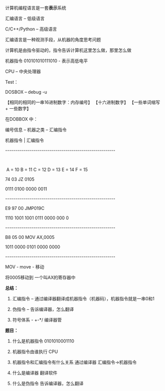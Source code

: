 计算机编程语言是一套**表示**系统

汇编语言 – 低级语言

C/C++/Python – 高级语言

 

汇编语言是一种观测手段，从机器的角度思考问题

 

计算机是由指令驱动的，指令告诉计算机这里怎么做，那里怎么做

 

机器指令 010101010111010 - 表示高低电平

 

CPU – 中央处理器

 

Test：

DOSBOX – debug -u

【相同的相同的一串16进制数字：内存编号】  【十六进制数字】   【一些单词缩写 + 一些数字】

 

在DOBBOX 中：

编号信息 – 机器之类 – 汇编指令

机器指令  |  汇编指令

\-------------------------------------------------------

​        

​        A =    10     B =    11    C =    12    D =    13    E =    14    F =    15        



74            03                   JZ 0105



0111 0100      0000 0011   

\-------------------------------------------------------

E9            97         00         JMP019C

1110 1001      1001 0111   0000 000 0

\-------------------------------------------------------

B8            05         00         MOV AX,0005

1011          0000 0101   0000 0000

\-------------------------------------------------------

 

MOV - move - 移动

将0005移动到 一个叫AX的寄存器中

 

**总结：**

1. 汇编指令 – 通过编译器翻译成机器指令（机器码），机器指令就是一串0和1

2. 伪指令 – 告诉编译器，怎么翻译

3. 符号体系 - +-*/ 编译器管

 

**题目：**

1. 什么是机器指令                0101010001110

2. 机器指令由谁执行              CPU 

3. 机器指令和汇编指令有什么关系    通过编译器 汇编指令->机器指令

4. 什么是编译器                  翻译软件

5. 什么是伪指令                  告诉编译器，怎么翻译